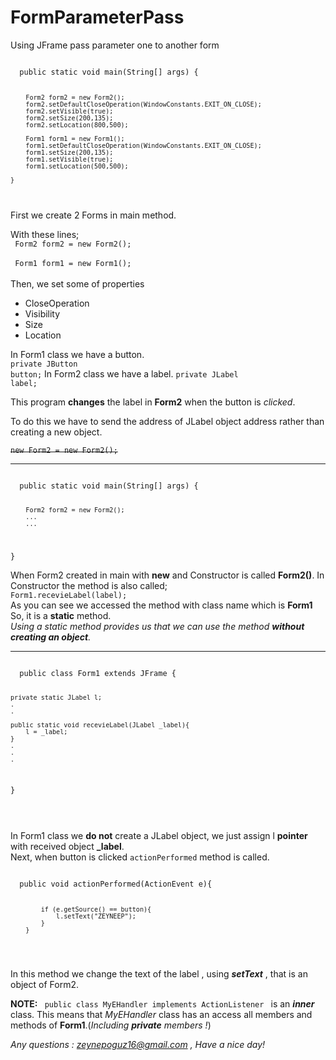 # FormParameterPass
Using JFrame pass parameter one to another form
<p>
<code>
  public static void main(String[] args) {

        Form2 form2 = new Form2();
        form2.setDefaultCloseOperation(WindowConstants.EXIT_ON_CLOSE);
        form2.setVisible(true);
        form2.setSize(200,135);
        form2.setLocation(800,500);

        Form1 form1 = new Form1();
        form1.setDefaultCloseOperation(WindowConstants.EXIT_ON_CLOSE);
        form1.setSize(200,135);
        form1.setVisible(true);
        form1.setLocation(500,500);

    }
</code>
</p>
<p>
  First we create 2 Forms in main method. 

With these lines; </br>
<code>
  Form2 form2 = new Form2();
</code></br>
<code>
  Form1 form1 = new Form1();
</code></br></br>
Then, we set some of properties<ul>
  <li>CloseOperation</li>
  <li>Visibility</li>
  <li>Size</li>
  <li>Location</li>
 </ul>

In Form1 class we have a button.</br>
<code>private JButton button;</code>
In Form2 class we have a label.
<code>private JLabel label;</code>

This program <strong>changes</strong> the label in <b>Form2</b> when the button is <i>clicked</i>.

To do this we have to send the address of JLabel object address rather than creating a new object.</br>

<del><code>new Form2 = new Form2();</code></del>
<hr>
<code>
  public static void main(String[] args) {
  
        Form2 form2 = new Form2();
        ...
        ...
  }
</code> 

When Form2 created in main with <b>new</b> and Constructor is called <b>Form2()</b>. In Constructor the method is also called;</br>
<code>Form1.recevieLabel(label);</code>
</br>
As you can see we accessed the method with class name which is <b>Form1</b></br>
So, it is a <strong>static</strong> method.</br>
<i>Using a static method provides us that we can use the method <b>without creating an object</b>.</i>
<hr>

<code>
  public class Form1 extends JFrame {

    private static JLabel l;
    .
    .
    
    public static void recevieLabel(JLabel _label){
        l = _label;
    }
    .
    .
    .
 }

</code>
</br>

In Form1 class we <b>do not</b> create a JLabel object, we just assign l <b>pointer</b> with received object <b>_label</b>.</br>
Next, when button is clicked <code>actionPerformed</code> method is called.</br>
<p>
<code>
  public void actionPerformed(ActionEvent e){
            
            if (e.getSource() == button){
                l.setText("ZEYNEEP");
            }
        }
  </code>
</p>
<p>
In this method we change the text of the label , using <i><b>setText</b></i> , that is an object of Form2.
</p>
<p>
  <b>NOTE:</b> <code> public class MyEHandler implements ActionListener </code> is an <i><b>inner</b></i> class.
  This means that <i>MyEHandler</i> class has an access all members and methods of <b>Form1</b>.(<i>Including <b>private</b> members !</i>) 
  </p>
  
<i>Any questions : zeynepoguz16@gmail.com , Have a nice day!</i> 
